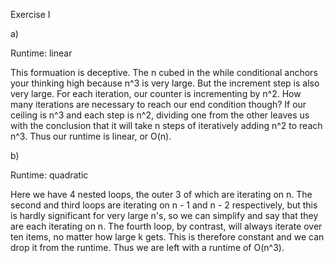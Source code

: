 Exercise I

a)

Runtime: linear

This formuation is deceptive. The n cubed in the while conditional anchors your thinking high because n^3 is very large. But the increment step is also very large. For each iteration, our counter is incrementing by n^2. How many iterations are necessary to reach our end condition though? If our ceiling is n^3 and each step is n^2, dividing one from the other leaves us with the conclusion that it will take n steps of iteratively adding n^2 to reach n^3. Thus our runtime is linear, or O(n).

b)

Runtime: quadratic

Here we have 4 nested loops, the outer 3 of which are iterating on n. The second and third loops are iterating on n - 1 and n - 2 respectively, but this is hardly significant for very large n's, so we can simplify and say that they are each iterating on n. The fourth loop, by contrast, will always iterate over ten items, no matter how large k gets. This is therefore constant and we can drop it from the runtime. Thus we are left with a runtime of O(n^3).
